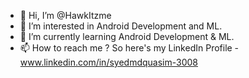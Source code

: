 - 👋 Hi, I’m @HawkItzme
- 👀 I’m interested in Android Development and ML.
- 🌱 I’m currently learning Android Development & ML.
- 📫 How to reach me ? So here's my LinkedIn Profile - 
       www.linkedin.com/in/syedmdquasim-3008

<!---
HawkItzme/HawkItzme is a ✨ special ✨ repository because its `README.md` (this file) appears on your GitHub profile.
You can click the Preview link to take a look at your changes.
--->
